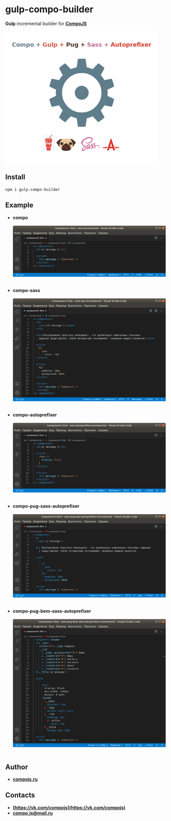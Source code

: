 # gulp-compo-builder

**Gulp** incremental builder for **[CompoJS](http://compojs.ru/)**

![logo](https://github.com/compo-js/gulp-compo-builder/blob/main/builder.png)

## Install

```
npm i gulp-compo-builder
```

## Example

- **compo**<br><br>![](https://github.com/compo-js/gulp-compo-builder/blob/main/img/compo.png)<br><br>

- **compo-sass**<br><br>![](https://github.com/compo-js/gulp-compo-builder/blob/main/img/compo-sass.png)<br><br>

- **compo-autoprefixer**<br><br>![](https://github.com/compo-js/gulp-compo-builder/blob/main/img/compo-autoprefixer.png)<br><br>

- **compo-pug-sass-autoprefixer**<br><br>![](https://github.com/compo-js/gulp-compo-builder/blob/main/img/compo-pug-sass-autoprefixer.png)<br><br>

- **compo-pug-bem-sass-autoprefixer**<br><br>![](https://github.com/compo-js/gulp-compo-builder/blob/main/img/compo-pug-bem-sass-autoprefixer.png)<br><br>

## Author

- **[compojs.ru](http://www.compojs.ru)**

## Contacts

- **[https://vk.com/compojs](https://vk.com/compojs)**
- **[compo.js@mail.ru](mailto:compo.js@mail.ru)**
